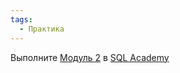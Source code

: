 ```yaml
---
tags:
  - Практика
---
```

Выполните [Модуль 2](https://sql-academy.org/ru/guide/basic-syntax-sql-query) в [SQL Academy](https://sql-academy.org/ru)
